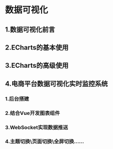 # 数据可视化

## 1.数据可视化前言

## 2.ECharts的基本使用

## 3.ECharts的高级使用

## 4.电商平台数据可视化实时监控系统

### 1.后台搭建

### 2.结合Vue开发图表组件

### 3.WebSocket实现数据推送

### 4.主题切换\页面切换\全屏切换......